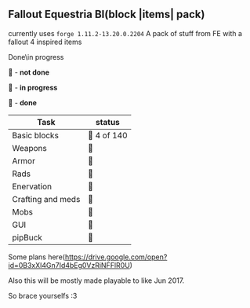 ## Fallout Equestria BI(block |items| pack)

currently uses `forge 1.11.2-13.20.0.2204`
A pack of stuff from FE with a fallout 4 inspired items

Done\in progress

:red_circle:           - **not done**

:large_orange_diamond: - **in progress**

:large_blue_circle:    - **done**

Task                | status
------------------- | -------------
Basic blocks        |:large_orange_diamond: 4 of 140
Weapons             |:red_circle:
Armor               |:red_circle:
Rads                |:large_blue_circle:
Enervation          |:red_circle:
Crafting and meds   |:large_orange_diamond:
Mobs                |:red_circle:
GUI                 |:large_orange_diamond:
pipBuck             |:large_orange_diamond:


Some plans here(https://drive.google.com/open?id=0B3xXl4Gn7Id4bEg0VzRiNFFlR0U)

Also this will be mostly made playable to like Jun 2017.

So brace yourselfs :3